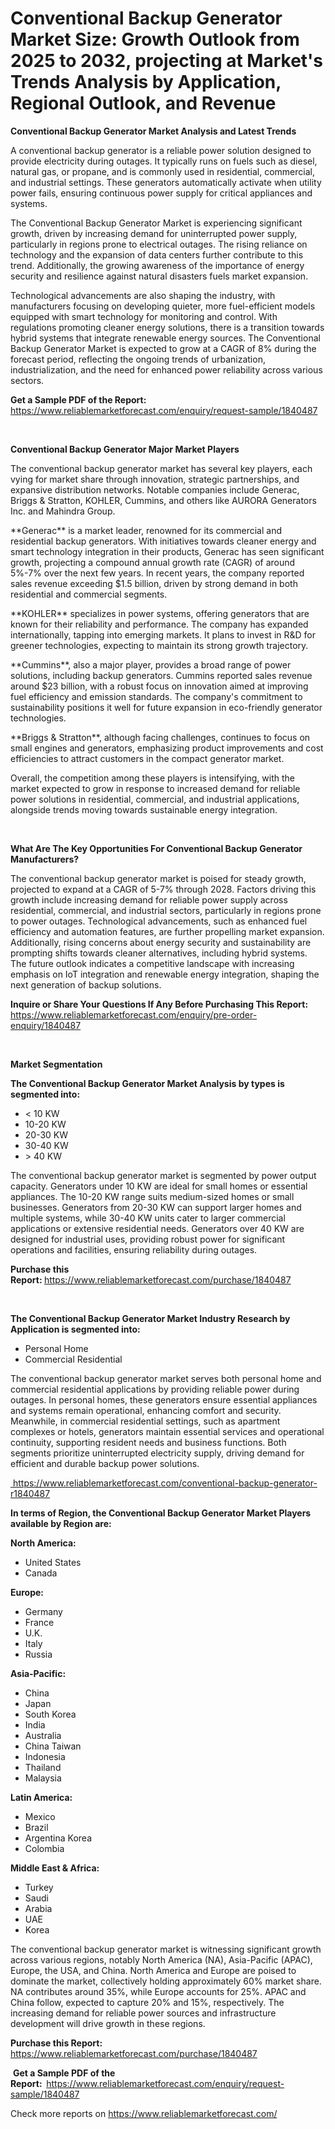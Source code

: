 <p><h1>Conventional Backup Generator Market Size: Growth Outlook from 2025 to 2032, projecting at Market's Trends Analysis by Application, Regional Outlook, and Revenue</h1></p><p><strong>Conventional Backup Generator Market Analysis and Latest Trends</strong></p>
<p><p>A conventional backup generator is a reliable power solution designed to provide electricity during outages. It typically runs on fuels such as diesel, natural gas, or propane, and is commonly used in residential, commercial, and industrial settings. These generators automatically activate when utility power fails, ensuring continuous power supply for critical appliances and systems.</p><p>The Conventional Backup Generator Market is experiencing significant growth, driven by increasing demand for uninterrupted power supply, particularly in regions prone to electrical outages. The rising reliance on technology and the expansion of data centers further contribute to this trend. Additionally, the growing awareness of the importance of energy security and resilience against natural disasters fuels market expansion.</p><p>Technological advancements are also shaping the industry, with manufacturers focusing on developing quieter, more fuel-efficient models equipped with smart technology for monitoring and control. With regulations promoting cleaner energy solutions, there is a transition towards hybrid systems that integrate renewable energy sources. The Conventional Backup Generator Market is expected to grow at a CAGR of 8% during the forecast period, reflecting the ongoing trends of urbanization, industrialization, and the need for enhanced power reliability across various sectors.</p></p>
<p><strong>Get a Sample PDF of the Report:&nbsp;</strong> <a href="https://www.reliablemarketforecast.com/enquiry/request-sample/1840487?utm_campaign=2627&utm_medium=2&utm_source=Github&utm_content=ia&utm_term=28022025&utm_id=conventional-backup-generator">https://www.reliablemarketforecast.com/enquiry/request-sample/1840487</a></p>
<p>&nbsp;</p>
<p><strong>Conventional Backup Generator Major Market Players</strong></p>
<p><p>The conventional backup generator market has several key players, each vying for market share through innovation, strategic partnerships, and expansive distribution networks. Notable companies include Generac, Briggs & Stratton, KOHLER, Cummins, and others like AURORA Generators Inc. and Mahindra Group.</p><p>**Generac** is a market leader, renowned for its commercial and residential backup generators. With initiatives towards cleaner energy and smart technology integration in their products, Generac has seen significant growth, projecting a compound annual growth rate (CAGR) of around 5%-7% over the next few years. In recent years, the company reported sales revenue exceeding $1.5 billion, driven by strong demand in both residential and commercial segments.</p><p>**KOHLER** specializes in power systems, offering generators that are known for their reliability and performance. The company has expanded internationally, tapping into emerging markets. It plans to invest in R&D for greener technologies, expecting to maintain its strong growth trajectory.</p><p>**Cummins**, also a major player, provides a broad range of power solutions, including backup generators. Cummins reported sales revenue around $23 billion, with a robust focus on innovation aimed at improving fuel efficiency and emission standards. The company's commitment to sustainability positions it well for future expansion in eco-friendly generator technologies.</p><p>**Briggs & Stratton**, although facing challenges, continues to focus on small engines and generators, emphasizing product improvements and cost efficiencies to attract customers in the compact generator market.</p><p>Overall, the competition among these players is intensifying, with the market expected to grow in response to increased demand for reliable power solutions in residential, commercial, and industrial applications, alongside trends moving towards sustainable energy integration.</p></p>
<p>&nbsp;</p>
<p><strong>What Are The Key Opportunities For Conventional Backup Generator Manufacturers?</strong></p>
<p><p>The conventional backup generator market is poised for steady growth, projected to expand at a CAGR of 5-7% through 2028. Factors driving this growth include increasing demand for reliable power supply across residential, commercial, and industrial sectors, particularly in regions prone to power outages. Technological advancements, such as enhanced fuel efficiency and automation features, are further propelling market expansion. Additionally, rising concerns about energy security and sustainability are prompting shifts towards cleaner alternatives, including hybrid systems. The future outlook indicates a competitive landscape with increasing emphasis on IoT integration and renewable energy integration, shaping the next generation of backup solutions.</p></p>
<p><strong>Inquire or Share Your Questions If Any Before Purchasing This Report:</strong> <a href="https://www.reliablemarketforecast.com/enquiry/pre-order-enquiry/1840487?utm_campaign=2627&utm_medium=2&utm_source=Github&utm_content=ia&utm_term=28022025&utm_id=conventional-backup-generator">https://www.reliablemarketforecast.com/enquiry/pre-order-enquiry/1840487</a></p>
<p>&nbsp;</p>
<p><strong>Market Segmentation</strong></p>
<p><strong>The Conventional Backup Generator Market Analysis by types is segmented into:</strong></p>
<p><ul><li>< 10 KW</li><li>10-20 KW</li><li>20-30 KW</li><li>30-40 KW</li><li>> 40 KW</li></ul></p>
<p><p>The conventional backup generator market is segmented by power output capacity. Generators under 10 KW are ideal for small homes or essential appliances. The 10-20 KW range suits medium-sized homes or small businesses. Generators from 20-30 KW can support larger homes and multiple systems, while 30-40 KW units cater to larger commercial applications or extensive residential needs. Generators over 40 KW are designed for industrial uses, providing robust power for significant operations and facilities, ensuring reliability during outages.</p></p>
<p><strong>Purchase this Report:&nbsp;</strong><a href="https://www.reliablemarketforecast.com/purchase/1840487?utm_campaign=2627&utm_medium=2&utm_source=Github&utm_content=ia&utm_term=28022025&utm_id=conventional-backup-generator">https://www.reliablemarketforecast.com/purchase/1840487</a></p>
<p>&nbsp;</p>
<p><strong>The Conventional Backup Generator Market Industry Research by Application is segmented into:</strong></p>
<p><ul><li>Personal Home</li><li>Commercial Residential</li></ul></p>
<p><p>The conventional backup generator market serves both personal home and commercial residential applications by providing reliable power during outages. In personal homes, these generators ensure essential appliances and systems remain operational, enhancing comfort and security. Meanwhile, in commercial residential settings, such as apartment complexes or hotels, generators maintain essential services and operational continuity, supporting resident needs and business functions. Both segments prioritize uninterrupted electricity supply, driving demand for efficient and durable backup power solutions.</p></p>
<p><a href="https://www.reliablemarketforecast.com/conventional-backup-generator-r1840487?utm_campaign=2627&utm_medium=2&utm_source=Github&utm_content=ia&utm_term=28022025&utm_id=conventional-backup-generator">&nbsp;https://www.reliablemarketforecast.com/conventional-backup-generator-r1840487</a></p>
<p><strong>In terms of Region, the Conventional Backup Generator Market Players available by Region are:</strong></p>
<p>
    <p> <strong> North America: </strong>
        <ul>
            <li>United States</li>
            <li>Canada</li>
        </ul>
        </p> 
    <p> <strong> Europe: </strong>
        <ul>
            <li>Germany</li>
            <li>France</li>
            <li>U.K.</li>
            <li>Italy</li>
            <li>Russia</li>
        </ul>
        </p> 
    <p> <strong> Asia-Pacific: </strong>
        <ul>
            <li>China</li>
            <li>Japan</li>
            <li>South Korea</li>
            <li>India</li>
            <li>Australia</li>
            <li>China Taiwan</li>
            <li>Indonesia</li>
            <li>Thailand</li>
            <li>Malaysia</li>
        </ul>
        </p> 
    <p> <strong> Latin America: </strong>
        <ul>
            <li>Mexico</li>
            <li>Brazil</li>
            <li>Argentina Korea</li>
            <li>Colombia</li>
        </ul>
        </p> 
    <p> <strong> Middle East & Africa: </strong>
        <ul>
            <li>Turkey</li>
            <li>Saudi</li>
            <li>Arabia</li>
            <li>UAE</li>
            <li>Korea</li>
        </ul>
    </p>
    </p>
<p><p>The conventional backup generator market is witnessing significant growth across various regions, notably North America (NA), Asia-Pacific (APAC), Europe, the USA, and China. North America and Europe are poised to dominate the market, collectively holding approximately 60% market share. NA contributes around 35%, while Europe accounts for 25%. APAC and China follow, expected to capture 20% and 15%, respectively. The increasing demand for reliable power sources and infrastructure development will drive growth in these regions.</p></p>
<p><strong>Purchase this Report: </strong><a href="https://www.reliablemarketforecast.com/purchase/1840487?utm_campaign=2627&utm_medium=2&utm_source=Github&utm_content=ia&utm_term=28022025&utm_id=conventional-backup-generator">https://www.reliablemarketforecast.com/purchase/1840487</a></p>
<p>&nbsp;<strong>Get a Sample PDF of the Report:&nbsp;&nbsp;</strong><a href="https://www.reliablemarketforecast.com/enquiry/request-sample/1840487?utm_campaign=2627&utm_medium=2&utm_source=Github&utm_content=ia&utm_term=28022025&utm_id=conventional-backup-generator">https://www.reliablemarketforecast.com/enquiry/request-sample/1840487</a></p>
<p><strong></strong></p>
<p>Check more reports on <a href="https://www.reliablemarketforecast.com/?utm_campaign=2627&utm_medium=2&utm_source=Github&utm_content=ia&utm_term=28022025&utm_id=conventional-backup-generator">https://www.reliablemarketforecast.com/</a></p>